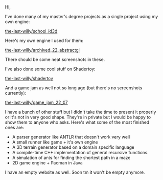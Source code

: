 Hi,

I've done many of my master's degree projects as a single project using my own engine:

[the-last-willy/school_id3d](https://github.com/the-last-willy/school_id3d)

Here's my own engine I used for them:

[the-last-willy/archived_22_abstractgl](https://github.com/the-last-willy/archived_22_abstractgl)

There should be some neat screenshots in these.

I've also done some cool stuff on Shadertoy:

[the-last-willy/shadertoy](https://github.com/the-last-willy/shadertoy)

And a game jam as well not so long ago (but there's no screenshots currently):

[the-last-willy/game_jam_22_07](https://github.com/the-last-willy/game_jam_22_07)

I have a bunch of other stuff but I didn't take the time to present it properly or it's not in very good shape.
They're in private but I would be happy to show them to anyone who asks.
Here's what some of the most finished ones are:
- A parser generator like ANTLR that doesn't work very well
- A small runner like game + it's own engine
- A 3D terrain generator based on a domain specific language
- A compile-time C++ implementation of general recursive functions
- A simulation of ants for finding the shortest path in a maze
- 2D game engine + Pacman in Java

I have an empty website as well. Soon tm it won't be empty anymore.
